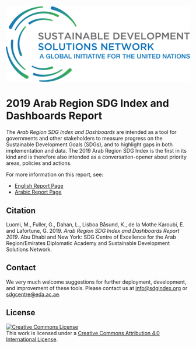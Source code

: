 ![SDSN logo](https://github.com/sdsna/2018GlobalIndex/blob/master/SDSN_logo.jpg)

# 2019 Arab Region SDG Index and Dashboards Report

The *Arab Region SDG Index and Dashboards* are intended as a tool for governments and other stakeholders to measure progress on the Sustainable Development Goals (SDGs), and to highlight gaps in both implementation and data. The 2019 Arab Region SDG Index is the first in its kind and is therefore also intended as a conversation-opener about priority areas, policies and actions.

For more information on this report, see:
- [English Report Page](https://www.sdgindex.org/reports/2019-arab-region-sdg-index-and-dashboards-report/)
- [Arabic Report Page](https://www.sdgindex.org/reports/2019-arab-region-sdg-index-and-dashboards-report-(arabic)/)

## Citation

Luomi, M., Fuller, G., Dahan, L., Lisboa Båsund, K., de la Mothe Karoubi, E. and Lafortune, G. 2019. *Arab Region SDG Index and Dashboards Report 2019*. Abu Dhabi and New York: SDG Centre of Excellence for the Arab Region/Emirates Diplomatic Academy and Sustainable Development Solutions Network.

## Contact

We very much welcome suggestions for further deployment, development, and improvement of these tools. Please contact us at info@sdgindex.org or sdgcentre@eda.ac.ae.

## License

<a rel="license" href="http://creativecommons.org/licenses/by/4.0/"><img alt="Creative Commons License" style="border-width:0" src="https://i.creativecommons.org/l/by/4.0/88x31.png" /></a><br />This work is licensed under a <a rel="license" href="http://creativecommons.org/licenses/by/4.0/">Creative Commons Attribution 4.0 International License</a>.
